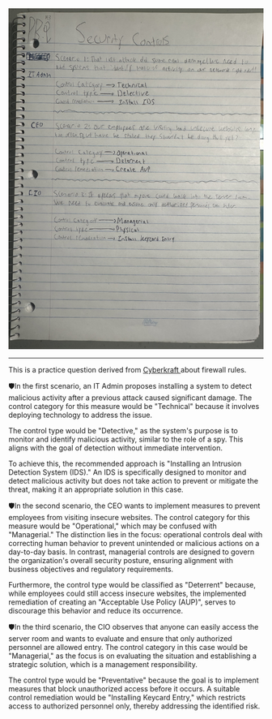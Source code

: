 <img src="/PBQ/pbq3.jpg" alt="performance-based-questions" width="800px">

<hr>

<p>
    This is a practice question derived from <a href="https://www.youtube.com/watch?v=ODrEjR-DsR0&list=PLTWRAc3irpxFC85HVVfJVEaWp2_P1II9s"> Cyberkraft </a> about firewall rules. 
</p>

<p>
    🛡️In the first scenario, an IT Admin proposes installing a system to detect malicious activity after a previous attack caused significant damage. The control category for this measure would be "Technical" because it involves deploying technology to address the issue.
</p>
<p> 
    The control type would be "Detective," as the system's purpose is to monitor and identify malicious activity, similar to the role of a spy. This aligns with the goal of detection without immediate intervention.
</p>
<p> 
    To achieve this, the recommended approach is "Installing an Intrusion Detection System (IDS)." An IDS is specifically designed to monitor and detect malicious activity but does not take action to prevent or mitigate the threat, making it an appropriate solution in this case.
</p>

<p>
    🛡️In the second scenario, the CEO wants to implement measures to prevent employees from visiting insecure websites. The control category for this measure would be "Operational," which may be confused with "Managerial." The distinction lies in the focus: operational controls deal with correcting human behavior to prevent unintended or malicious actions on a day-to-day basis. In contrast, managerial controls are designed to govern the organization's overall security posture, ensuring alignment with business objectives and regulatory requirements. 
</p>
<p> 
    Furthermore, the control type would be classified as "Deterrent" because, while employees could still access insecure websites, the implemented remediation of creating an "Acceptable Use Policy (AUP)", serves to discourage this behavior and reduce its occurrence.
</p>

<p>
    🛡️In the third scenario, the CIO observes that anyone can easily access the server room and wants to evaluate and ensure that only authorized personnel are allowed entry. The control category in this case would be "Managerial," as the focus is on evaluating the situation and establishing a strategic solution, which is a management responsibility.
</p>
<p>
    The control type would be "Preventative" because the goal is to implement measures that block unauthorized access before it occurs. A suitable control remediation would be "Installing Keycard Entry," which restricts access to authorized personnel only, thereby addressing the identified risk.
</p>